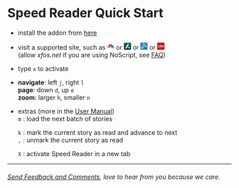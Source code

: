 Speed Reader Quick Start
========================

- install the addon from [here](https://addons.mozilla.org/en-US/firefox/addon/GetSpeedReader/)

- visit a supported site, such as
[![cnbc](sites/cnbc.png)](http://www.cnbc.com/) or
[![slashdot](sites/slashdot.png)](http://slashdot.org/) or
[![engadget](sites/engadget.png)](http://www.engadget.com/) or
[![cnn](sites/cnn.png)](http://edition.cnn.com/)    
(allow _xfos.net_ if you are using NoScript, see [FAQ](https://github.com/xfosdev/SpeedReader/blob/master/FAQ.md))  

<!---or
--->

  
- type `x` to activate

- __navigate__:     left `j`, right `l`  
  __page__:         down `d`, up `e`  
  __zoom__:         larger `h`, smaller `n`

- extras (more in the [User Manual](https://github.com/xfosdev/SpeedReader/blob/master/MANUAL.md))  
  `m` : load the next batch of stories  

  `k` : mark the current story as read and advance to next  
  `,` : unmark the current story as read  

  `X` : activate Speed Reader in a new tab  

- - -  
  
###### *[Send Feedback and Comments](https://github.com/xfosdev/SpeedReader/issues)*, love to hear from you because we care.
